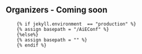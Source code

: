 

## Organizers - Coming soon

        {% if jekyll.environment  == "production" %}
        {% assign basepath = "/AiEConf" %}
        {%else%}
        {% assign basepath = "" %}
        {% endif %}
       
 <!-- ## AI in Ethiopia Conference Organizers-->


